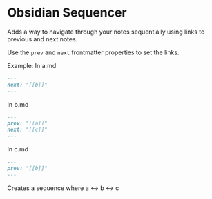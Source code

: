 # Obsidian Sequencer

Adds a way to navigate through your notes sequentially using links to previous and next notes.

Use the `prev` and `next` frontmatter properties to set the links.

Example:
In a.md
```md
---
next: "[[b]]"
---
```

In b.md
```md
---
prev: "[[a]]"
next: "[[c]]"
---
```

In c.md
```md
---
prev: "[[b]]"
---
```

Creates a sequence where a <-> b <-> c